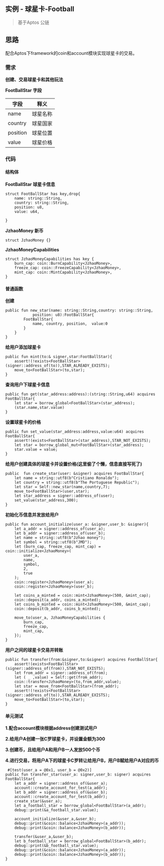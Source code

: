 
## 实例 - 球星卡-Football

> 基于Aptos 公链

## 思路

配合Aptos下framework的coin和account模块实现球星卡的交易。

### 需求

**创建、交易球星卡和其他玩法**

**FootBallStar 字段**

| 字段                    | 释义                         |
| ---------------------- | ---------------------------- |
| name                   | 球星名称                      | 
| country                | 球星国家                      | 
| position               | 球星位置                      | 
| value                  | 球星价格                      | 



### 代码

#### 结构体

**FootBallStar 球星卡信息**

```move
struct FootBallStar has key,drop{
    name: string::String,
    country: string::String,
    position: u8,
    value: u64,

}
```

**JzhaoMoney 新币**

```move
struct JzhaoMoney {}
```


**JzhaoMoneyCapabilities**

```move
struct JzhaoMoneyCapabilities has key {
    burn_cap: coin::BurnCapability<JzhaoMoney>,
    freeze_cap: coin::FreezeCapability<JzhaoMoney>,
    mint_cap: coin::MintCapability<JzhaoMoney>,
}
```


#### 普通函数

**创建**

```move
public fun new_star(name: string::String,country: string::String,
            position: u8):FootBallStar{
        FootBallStar{
            name, country, position,  value:0
        }
    }
} 
```

**给用户添加球星卡**

```move
public fun mint(to:& signer,star:FootBallStar){
    assert!(!exists<FootBallStar>(signer::address_of(to)),STAR_ALREADY_EXISTS);
    move_to<FootBallStar>(to,star);
}
```

**查询用户下球星卡信息**

```move
public fun get(star_address:address):(string::String,u64) acquires FootBallStar{
    let star = borrow_global<FootBallStar>(star_address);
    (star.name,star.value)
}
```

**设置球星卡的价格**

```move
public fun set_value(star_address:address,value:u64) acquires FootBallStar{
    assert!(exists<FootBallStar>(star_address),STAR_NOT_EXISTS);
    let star = borrow_global_mut<FootBallStar>(star_address);
    star.value = value;
}
```

**给用户创建具体的球星卡并设置价格(这里偷了个懒，信息直接写死了)**

```move
public  fun create_star(user: &signer) acquires FootBallStar{
    let name = string::utf8(b"Cristiano Ronaldo");
    let country = string::utf8(b"The Portuguese Republic");
    let star = Self::new_star(name,country,7);
    move_to<FootBallStar>(user,star);
    let star_address = signer::address_of(user);
    set_value(star_address,300);
}
```

**初始化币信息并发放给用户**

```move
public fun account_initialize(user_a: &signer,user_b: &signer){
    let a_addr = signer::address_of(user_a);
    let b_addr = signer::address_of(user_b);
    let name = string::utf8(b"Jzhao money");
    let symbol = string::utf8(b"JMD");
    let (burn_cap, freeze_cap, mint_cap) = coin::initialize<JzhaoMoney>(
        user_a,
        name,
        symbol,
        2,
        true
    );
    coin::register<JzhaoMoney>(user_a);
    coin::register<JzhaoMoney>(user_b);

    let coins_a_minted = coin::mint<JzhaoMoney>(500, &mint_cap);
    coin::deposit(a_addr, coins_a_minted);
    let coins_b_minted = coin::mint<JzhaoMoney>(500, &mint_cap);
    coin::deposit(b_addr, coins_b_minted);

    move_to(user_a, JzhaoMoneyCapabilities {
        burn_cap,
        freeze_cap,
        mint_cap,
    });
}
```

**用户之间的球星卡交易并转账**

```move
public fun transfer(from:&signer,to:&signer) acquires FootBallStar{
    assert!(exists<FootBallStar>(signer::address_of(from)),STAR_NOT_EXISTS);
    let from_addr = signer::address_of(from);
    let ( _ ,value) = Self::get(from_addr);
    coin::transfer<JzhaoMoney>(to,from_addr,value);
    let star = move_from<FootBallStar>(from_addr);
    assert!(!exists<FootBallStar>(signer::address_of(to)),STAR_ALREADY_EXISTS);
    move_to<FootBallStar>(to,star);
}
```

#### 单元测试

**1.配合account模块根据address创建测试用户**

**2.给用户A创建一张C罗球星卡，并设置金额为300**

**3.创建币，且给用户A和用户B一人发放500个币**

**4.进行交易，将用户A下的球星卡C罗转让给用户B，用户B赋给用户A对应的币**
```move
 #[test(user_a = @0x1, user_b = @0x2)]
public fun transfer_star(user_a: signer,user_b: signer) acquires FootBallStar{
    let a_addr = signer::address_of(&user_a);
    account::create_account_for_test(a_addr);
    let b_addr = signer::address_of(&user_b);
    account::create_account_for_test(b_addr);
    create_star(&user_a);
    let a_football_star = borrow_global<FootBallStar>(a_addr);
    debug::print(&a_football_star.value);

    account_initialize(&user_a,&user_b);
    debug::print(&coin::balance<JzhaoMoney>(a_addr));
    debug::print(&coin::balance<JzhaoMoney>(b_addr));
    
    transfer(&user_a,&user_b);
    let b_football_star = borrow_global<FootBallStar>(b_addr);
    debug::print(&b_football_star.value);
    debug::print(&coin::balance<JzhaoMoney>(a_addr));
    debug::print(&coin::balance<JzhaoMoney>(b_addr));
}
```

